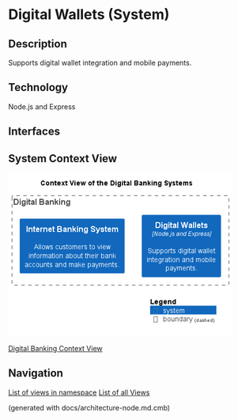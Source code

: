 # Digital Wallets (System)
## Description
Supports digital wallet integration and mobile payments.

## Technology
Node.js and Express


## Interfaces

## System Context View
![Context View of the Digital Banking Systems](../../mybank/digital-banking/context-view.png)

[Digital Banking Context View](../../mybank/digital-banking/context-view.md)


## Navigation
[List of views in namespace](./views-in-namespace.md)
[List of all Views](../../views.md)

(generated with docs/architecture-node.md.cmb)
